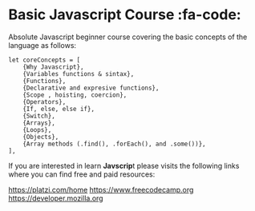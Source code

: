 # Basic Javascript Course :fa-code:

Absolute Javascript beginner course covering the basic concepts of the language as follows:
 

    let coreConcepts = [
    	{Why Javascript},
    	{Variables functions & sintax},
    	{Functions},
    	{Declarative and expresive functions},
    	{Scope , hoisting, coercion},
    	{Operators},
    	{If, else, else if},
    	{Switch},
    	{Arrays},
    	{Loops},
    	{Objects},
    	{Array methods (.find(), .forEach(), and .some())},
    ],

If you are interested in learn **Javscrip**t please visits the following links where you can find free and paid resources:

https://platzi.com/home
https://www.freecodecamp.org
https://developer.mozilla.org
